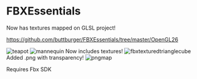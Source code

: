 # FBXEssentials
Now has textures mapped on GLSL project!

https://github.com/buttburger/FBXEssentials/tree/master/OpenGL26

![teapot](https://user-images.githubusercontent.com/30036342/34473948-beac1908-efb3-11e7-8c87-7de866e29361.png)
![mannequin](https://user-images.githubusercontent.com/30036342/34474130-d229ca14-efb5-11e7-863e-5a81b3296a6d.png)
Now includes textures!
![fbxtexturedtrianglecube](https://user-images.githubusercontent.com/30036342/35090558-fddb69f8-fc74-11e7-9cec-5c8c1d47ddff.png)
Added .png with transparency!
![pngmap](https://user-images.githubusercontent.com/30036342/35603929-c1e8d2e0-067a-11e8-94ed-cb36aec173c0.png)

Requires Fbx SDK
